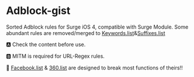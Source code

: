 # Adblock-gist
Sorted Adblock rules for Surge iOS 4, compatible with Surge Module. Some abundant rules are removed/merged to [Keywords.list](https://github.com/TPCTPCTPC/Adblock-gist/blob/master/Keywords.list)&[Suffixes.list](https://github.com/TPCTPCTPC/Adblock-gist/blob/master/Suffixes.list)

🅰 Check the content before use.

🅱 MITM is required for URL-Regex rules.

🚨 [Facebook.list](https://github.com/TPCTPCTPC/Adblock-gist/blob/master/Facebook.list) & [360.list](https://github.com/TPCTPCTPC/Adblock-gist/blob/master/360.list) are designed to break most functions of theirs!!

